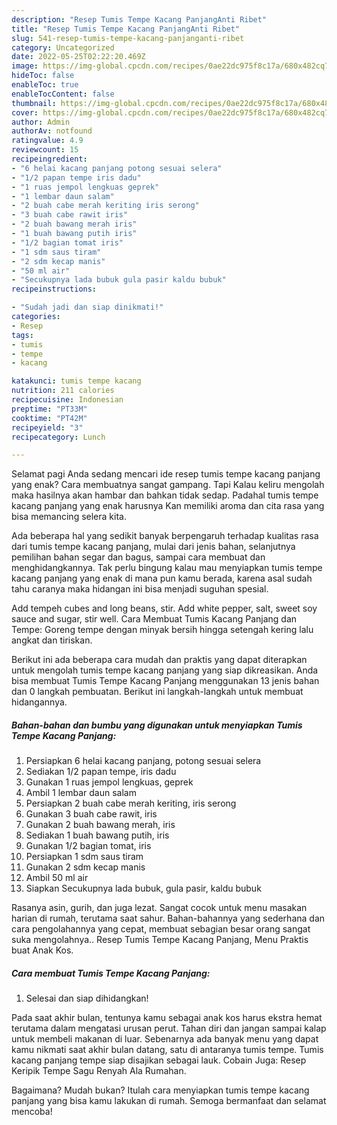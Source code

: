 ```yaml
---
description: "Resep Tumis Tempe Kacang PanjangAnti Ribet"
title: "Resep Tumis Tempe Kacang PanjangAnti Ribet"
slug: 541-resep-tumis-tempe-kacang-panjanganti-ribet
category: Uncategorized
date: 2022-05-25T02:22:20.469Z
image: https://img-global.cpcdn.com/recipes/0ae22dc975f8c17a/680x482cq70/tumis-tempe-kacang-panjang-foto-resep-utama.jpg
hideToc: false
enableToc: true
enableTocContent: false
thumbnail: https://img-global.cpcdn.com/recipes/0ae22dc975f8c17a/680x482cq70/tumis-tempe-kacang-panjang-foto-resep-utama.jpg
cover: https://img-global.cpcdn.com/recipes/0ae22dc975f8c17a/680x482cq70/tumis-tempe-kacang-panjang-foto-resep-utama.jpg
author: Admin
authorAv: notfound
ratingvalue: 4.9
reviewcount: 15
recipeingredient:
- "6 helai kacang panjang potong sesuai selera"
- "1/2 papan tempe iris dadu"
- "1 ruas jempol lengkuas geprek"
- "1 lembar daun salam"
- "2 buah cabe merah keriting iris serong"
- "3 buah cabe rawit iris"
- "2 buah bawang merah iris"
- "1 buah bawang putih iris"
- "1/2 bagian tomat iris"
- "1 sdm saus tiram"
- "2 sdm kecap manis"
- "50 ml air"
- "Secukupnya lada bubuk gula pasir kaldu bubuk"
recipeinstructions:

- "Sudah jadi dan siap dinikmati!"
categories:
- Resep
tags:
- tumis
- tempe
- kacang

katakunci: tumis tempe kacang 
nutrition: 211 calories
recipecuisine: Indonesian
preptime: "PT33M"
cooktime: "PT42M"
recipeyield: "3"
recipecategory: Lunch

---
```



Selamat pagi Anda sedang mencari ide resep tumis tempe kacang panjang yang enak? Cara membuatnya sangat gampang. Tapi Kalau keliru mengolah maka hasilnya akan hambar dan bahkan tidak sedap. Padahal tumis tempe kacang panjang yang enak harusnya Kan memiliki aroma dan cita rasa yang bisa memancing selera kita.


Ada beberapa hal yang sedikit banyak berpengaruh terhadap kualitas rasa dari tumis tempe kacang panjang, mulai dari jenis bahan, selanjutnya pemilihan bahan segar dan bagus, sampai cara membuat dan menghidangkannya. Tak perlu bingung kalau mau menyiapkan tumis tempe kacang panjang yang enak di mana pun kamu berada, karena asal sudah tahu caranya maka hidangan ini bisa menjadi suguhan spesial.

Add tempeh cubes and long beans, stir. Add white pepper, salt, sweet soy sauce and sugar, stir well. Cara Membuat Tumis Kacang Panjang dan Tempe: Goreng tempe dengan minyak bersih hingga setengah kering lalu angkat dan tiriskan.


Berikut ini ada beberapa cara mudah dan praktis yang dapat diterapkan untuk mengolah tumis tempe kacang panjang yang siap dikreasikan. Anda bisa membuat Tumis Tempe Kacang Panjang menggunakan 13 jenis bahan dan 0 langkah pembuatan. Berikut ini langkah-langkah untuk membuat hidangannya.

<!--inarticleads1-->

##### Bahan-bahan dan bumbu yang digunakan untuk menyiapkan Tumis Tempe Kacang Panjang:

1. Persiapkan 6 helai kacang panjang, potong sesuai selera
1. Sediakan 1/2 papan tempe, iris dadu
1. Gunakan 1 ruas jempol lengkuas, geprek
1. Ambil 1 lembar daun salam
1. Persiapkan 2 buah cabe merah keriting, iris serong
1. Gunakan 3 buah cabe rawit, iris
1. Gunakan 2 buah bawang merah, iris
1. Sediakan 1 buah bawang putih, iris
1. Gunakan 1/2 bagian tomat, iris
1. Persiapkan 1 sdm saus tiram
1. Gunakan 2 sdm kecap manis
1. Ambil 50 ml air
1. Siapkan Secukupnya lada bubuk, gula pasir, kaldu bubuk


Rasanya asin, gurih, dan juga lezat. Sangat cocok untuk menu masakan harian di rumah, terutama saat sahur. Bahan-bahannya yang sederhana dan cara pengolahannya yang cepat, membuat sebagian besar orang sangat suka mengolahnya.. Resep Tumis Tempe Kacang Panjang, Menu Praktis buat Anak Kos. 

<!--inarticleads2-->

##### Cara membuat Tumis Tempe Kacang Panjang:


1. Selesai dan siap dihidangkan!

Pada saat akhir bulan, tentunya kamu sebagai anak kos harus ekstra hemat terutama dalam mengatasi urusan perut. Tahan diri dan jangan sampai kalap untuk membeli makanan di luar. Sebenarnya ada banyak menu yang dapat kamu nikmati saat akhir bulan datang, satu di antaranya tumis tempe. Tumis kacang panjang tempe siap disajikan sebagai lauk. Cobain Juga: Resep Keripik Tempe Sagu Renyah Ala Rumahan. 

Bagaimana? Mudah bukan? Itulah cara menyiapkan tumis tempe kacang panjang yang bisa kamu lakukan di rumah. Semoga bermanfaat dan selamat mencoba!
